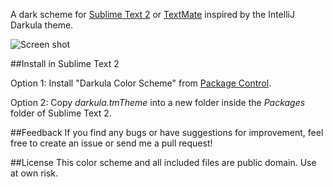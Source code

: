 A dark scheme for [Sublime Text 2](http://www.sublimetext.com/2) or [TextMate](http://macromates.com/) inspired by the IntelliJ Darkula theme.

![Screen shot](https://raw.github.com/mattchanner/darkula/master/darkula.png)

##Install in Sublime Text 2

Option 1: Install "Darkula Color Scheme" from [Package Control](http://wbond.net/sublime_packages/package_control).

Option 2: Copy *darkula.tmTheme* into a new folder inside the *Packages* folder of Sublime Text 2.

##Feedback
If you find any bugs or have suggestions for improvement, feel free to create an issue or send me a pull request!

##License
This color scheme and all included files are public domain. Use at own risk.
